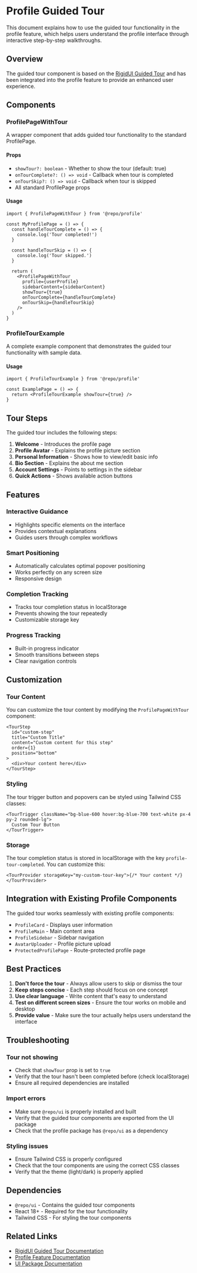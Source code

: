 # Profile Guided Tour

This document explains how to use the guided tour functionality in the profile feature, which helps users understand the profile interface through interactive step-by-step walkthroughs.

## Overview

The guided tour component is based on the [RigidUI Guided Tour](https://www.rigidui.com/docs/components/guided-tour) and has been integrated into the profile feature to provide an enhanced user experience.

## Components

### ProfilePageWithTour

A wrapper component that adds guided tour functionality to the standard ProfilePage.

#### Props

- `showTour?: boolean` - Whether to show the tour (default: true)
- `onTourComplete?: () => void` - Callback when tour is completed
- `onTourSkip?: () => void` - Callback when tour is skipped
- All standard ProfilePage props

#### Usage

```tsx
import { ProfilePageWithTour } from '@repo/profile'

const MyProfilePage = () => {
  const handleTourComplete = () => {
    console.log('Tour completed!')
  }

  const handleTourSkip = () => {
    console.log('Tour skipped.')
  }

  return (
    <ProfilePageWithTour
      profile={userProfile}
      sidebarContent={sidebarContent}
      showTour={true}
      onTourComplete={handleTourComplete}
      onTourSkip={handleTourSkip}
    />
  )
}
```

### ProfileTourExample

A complete example component that demonstrates the guided tour functionality with sample data.

#### Usage

```tsx
import { ProfileTourExample } from '@repo/profile'

const ExamplePage = () => {
  return <ProfileTourExample showTour={true} />
}
```

## Tour Steps

The guided tour includes the following steps:

1. **Welcome** - Introduces the profile page
2. **Profile Avatar** - Explains the profile picture section
3. **Personal Information** - Shows how to view/edit basic info
4. **Bio Section** - Explains the about me section
5. **Account Settings** - Points to settings in the sidebar
6. **Quick Actions** - Shows available action buttons

## Features

### Interactive Guidance

- Highlights specific elements on the interface
- Provides contextual explanations
- Guides users through complex workflows

### Smart Positioning

- Automatically calculates optimal popover positioning
- Works perfectly on any screen size
- Responsive design

### Completion Tracking

- Tracks tour completion status in localStorage
- Prevents showing the tour repeatedly
- Customizable storage key

### Progress Tracking

- Built-in progress indicator
- Smooth transitions between steps
- Clear navigation controls

## Customization

### Tour Content

You can customize the tour content by modifying the `ProfilePageWithTour` component:

```tsx
<TourStep
  id="custom-step"
  title="Custom Title"
  content="Custom content for this step"
  order={1}
  position="bottom"
>
  <div>Your content here</div>
</TourStep>
```

### Styling

The tour trigger button and popovers can be styled using Tailwind CSS classes:

```tsx
<TourTrigger className="bg-blue-600 hover:bg-blue-700 text-white px-4 py-2 rounded-lg">
  Custom Tour Button
</TourTrigger>
```

### Storage

The tour completion status is stored in localStorage with the key `profile-tour-completed`. You can customize this:

```tsx
<TourProvider storageKey="my-custom-tour-key">{/* Your content */}</TourProvider>
```

## Integration with Existing Profile Components

The guided tour works seamlessly with existing profile components:

- `ProfileCard` - Displays user information
- `ProfileMain` - Main content area
- `ProfileSidebar` - Sidebar navigation
- `AvatarUploader` - Profile picture upload
- `ProtectedProfilePage` - Route-protected profile page

## Best Practices

1. **Don't force the tour** - Always allow users to skip or dismiss the tour
2. **Keep steps concise** - Each step should focus on one concept
3. **Use clear language** - Write content that's easy to understand
4. **Test on different screen sizes** - Ensure the tour works on mobile and desktop
5. **Provide value** - Make sure the tour actually helps users understand the interface

## Troubleshooting

### Tour not showing

- Check that `showTour` prop is set to `true`
- Verify that the tour hasn't been completed before (check localStorage)
- Ensure all required dependencies are installed

### Import errors

- Make sure `@repo/ui` is properly installed and built
- Verify that the guided tour components are exported from the UI package
- Check that the profile package has `@repo/ui` as a dependency

### Styling issues

- Ensure Tailwind CSS is properly configured
- Check that the tour components are using the correct CSS classes
- Verify that the theme (light/dark) is properly applied

## Dependencies

- `@repo/ui` - Contains the guided tour components
- React 18+ - Required for the tour functionality
- Tailwind CSS - For styling the tour components

## Related Links

- [RigidUI Guided Tour Documentation](https://www.rigidui.com/docs/components/guided-tour)
- [Profile Feature Documentation](./README.md)
- [UI Package Documentation](../ui/README.md)
